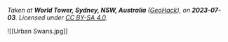 *Taken at **World Tower, Sydney, NSW, Australia** ([GeoHack](https://geohack.toolforge.org/geohack.php?pagename=World_Tower&params=33_52_35_S_151_12_23_E_type:landmark)), on **2023-07-03**. Licensed under [CC BY-SA 4.0](http://creativecommons.org/licenses/by-sa/4.0/).*

![[Urban Swans.jpg]]